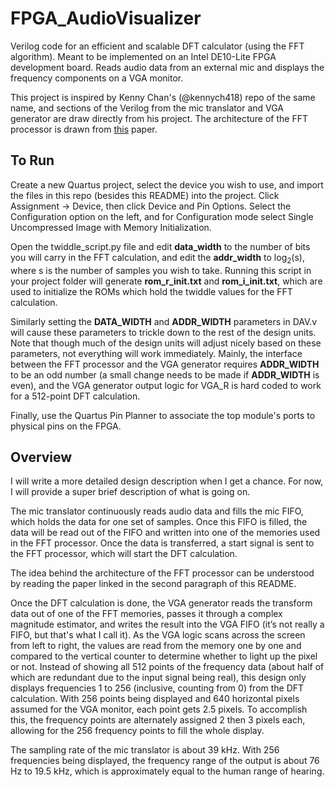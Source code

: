 # FPGA_AudioVisualizer
Verilog code for an efficient and scalable DFT calculator (using the FFT algorithm). Meant to be implemented on an Intel DE10-Lite FPGA development board. Reads audio data from an external mic and displays the frequency components on a VGA monitor.

This project is inspired by Kenny Chan's (@kennych418) repo of the same name, and sections of the Verilog from the mic translator and VGA generator are draw directly from his project. The architecture of the FFT processor is drawn from [this](http://web.mit.edu/6.111/www/f2017/handouts/FFTtutorial121102.pdf?fbclid=IwAR1bvgwIdH4KpCR6y5HdHb4cVpvUhySQTUzOMBI4a99tWIJc6waVf-O8PHQ) paper.

## To Run
Create a new Quartus project, select the device you wish to use, and import the files in this repo (besides this README) into the project. Click Assignment -> Device, then click Device and Pin Options. Select the Configuration option on the left, and for Configuration mode select Single Uncompressed Image with Memory Initialization. 

Open the twiddle_script.py file and edit **data_width** to the number of bits you will carry in the FFT calculation, and edit the **addr_width** to log<sub>2</sub>(s), where s is the number of samples you wish to take. Running this script in your project folder will generate **rom_r_init.txt** and **rom_i_init.txt**, which are used to initialize the ROMs which hold the twiddle values for the FFT calculation. 

Similarly setting the **DATA_WIDTH** and **ADDR_WIDTH** parameters in DAV.v will cause these parameters to trickle down to the rest of the design units. Note that though much of the design units will adjust nicely based on these parameters, not everything will work immediately. Mainly, the interface between the FFT processor and the VGA generator requires **ADDR_WIDTH** to be an odd number (a small change needs to be made if **ADDR_WIDTH** is even), and the VGA generator output logic for VGA_R is hard coded to work for a 512-point DFT calculation. 

Finally, use the Quartus Pin Planner to associate the top module's ports to physical pins on the FPGA.

## Overview
I will write a more detailed design description when I get a chance. For now, I will provide a super brief description of what is going on. 

The mic translator continuously reads audio data and fills the mic FIFO, which holds the data for one set of samples. Once this FIFO is filled, the data will be read out of the FIFO and written into one of the memories used in the FFT processor. Once the data is transferred, a start signal is sent to the FFT processor, which will start the DFT calculation. 

The idea behind the architecture of the FFT processor can be understood by reading the paper linked in the second paragraph of this README. 

Once the DFT calculation is done, the VGA generator reads the transform data out of one of the FFT memories, passes it through a complex magnitude estimator, and writes the result into the VGA FIFO (it’s not really a FIFO, but that's what I call it). As the VGA logic scans across the screen from left to right, the values are read from the memory one by one and compared to the vertical counter to determine whether to light up the pixel or not. Instead of showing all 512 points of the frequency data (about half of which are redundant due to the input signal being real), this design only displays frequencies 1 to 256 (inclusive, counting from 0) from the DFT calculation. With 256 points being displayed and 640 horizontal pixels assumed for the VGA monitor, each point gets 2.5 pixels. To accomplish this, the frequency points are alternately assigned 2 then 3 pixels each, allowing for the 256 frequency points to fill the whole display. 

The sampling rate of the mic translator is about 39 kHz. With 256 frequencies being displayed, the frequency range of the output is about 76 Hz to 19.5 kHz, which is approximately equal to the human range of hearing.
